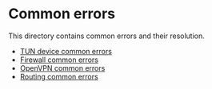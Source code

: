 # Common errors

This directory contains common errors and their resolution.

- [TUN device common errors](tun.md)
- [Firewall common errors](firewall.md)
- [OpenVPN common errors](openvpn.md)
- [Routing common errors](routing.md)
